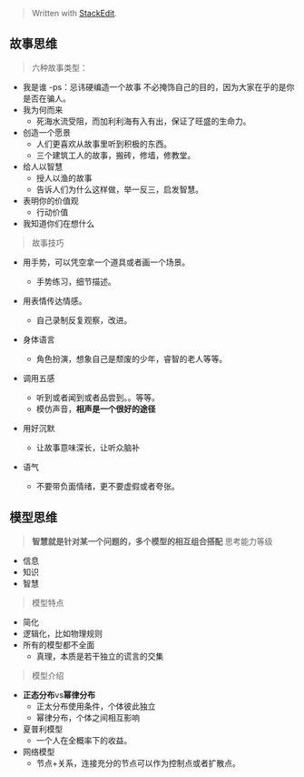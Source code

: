 


> Written with [StackEdit](https://stackedit.io/).

## 故事思维

> 六种故事类型：

 - 我是谁
	 -ps：忌讳硬编造一个故事
	 不必掩饰自己的目的，因为大家在乎的是你是否在骗人。
 - 我为何而来
	 - 死海水流受阻，而加利利海有入有出，保证了旺盛的生命力。
 - 创造一个愿景
	 - 人们更喜欢从故事里听到积极的东西。
	 - 三个建筑工人的故事，搬砖，修墙，修教堂。
 - 给人以智慧
	 - 授人以渔的故事
	 - 告诉人们为什么这样做，举一反三，启发智慧。
 - 表明你的价值观
	 - 行动价值
 - 我知道你们在想什么

> 故事技巧

 - 用手势，可以凭空拿一个道具或者画一个场景。
	 - 手势练习，细节描述。
 - 用表情传达情感。
	 - 自己录制反复观察，改进。
	 
 - 身体语言
	 - 角色扮演，想象自己是颓废的少年，睿智的老人等等。
 - 调用五感
	 - 听到或者闻到或者品尝到。。等等。
	 - 模仿声音，**相声是一个很好的途径**
 - 用好沉默
	 - 让故事意味深长，让听众脑补
 - 语气
	 - 不要带负面情绪，更不要虚假或者夸张。
## 模型思维

> **智慧就是针对某一个问题的，多个模型的相互组合搭配**
> 思考能力等级

 - 信息
 - 知识
 - 智慧

> 模型特点

 - 简化
 - 逻辑化，比如物理规则
 - 所有的模型都不全面
	 - 真理，本质是若干独立的谎言的交集

> 模型介绍

 - **正态分布**vs**幂律分布**
	 - 正太分布使用条件，个体彼此独立
	 - 幂律分布，个体之间相互影响
 - 夏普利模型
	 - 一个人在全概率下的收益。
 - 网络模型
	 - 节点+关系，连接充分的节点可以作为控制点或者扩散点。

<!--stackedit_data:
eyJoaXN0b3J5IjpbMTgyMTgwNTU5N119
-->